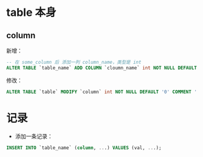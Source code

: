 # table 本身
## column
新增：
```sql
-- 在 some_column 后 添加一列 column_name，类型是 int
ALTER TABLE `table_name` ADD COLUMN `cloumn_name` int NOT NULL DEFAULT '0' COMMENT '' AFTER `some_column`;
```

修改：
```sql
ALTER TABLE `table` MODIFY `column` int NOT NULL DEFAULT '0' COMMENT '';
```

# 记录
+ 添加一条记录：
```sql
INSERT INTO `table_name` (column, ...) VALUES (val, ...);
```
